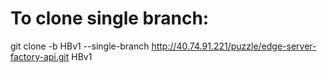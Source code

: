 # To clone single branch:

git clone -b HBv1 --single-branch http://40.74.91.221/puzzle/edge-server-factory-api.git HBv1